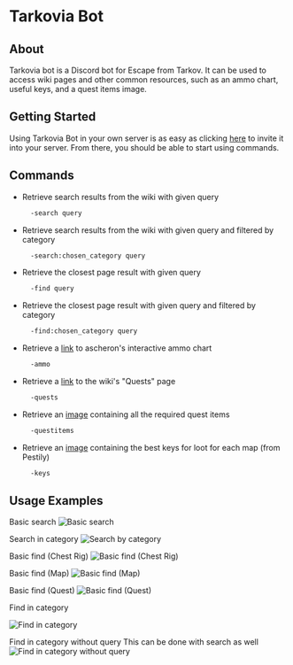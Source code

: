# Tarkovia Bot


## About
Tarkovia bot is a Discord bot for Escape from Tarkov. It can be used to access wiki pages and other common resources, such as an ammo chart, useful keys, and a quest items image.


## Getting Started
Using Tarkovia Bot in your own server is as easy as clicking [here](https://discord.com/oauth2/authorize?client_id=791692260038279198&scope=bot&permissions=511040) to invite it into your server. From there, you should be able to start using commands.


## Commands
* Retrieve search results from the wiki with given query
  ```sh
    -search query
    ```
* Retrieve search results from the wiki with given query and filtered by category
  ```sh
    -search:chosen_category query
    ```
* Retrieve the closest page result with given query
  ```sh
    -find query
    ```
* Retrieve the closest page result with given query and filtered by category
  ```sh
    -find:chosen_category query
    ```
* Retrieve a [link](https://tarkov.ascheron.dev/) to ascheron's interactive ammo chart
  ```sh
    -ammo
    ```
* Retrieve a [link](https://escapefromtarkov.gamepedia.com/Quests) to the wiki's "Quests" page
  ```sh
    -quests
    ```
* Retrieve an [image](https://static.wikia.nocookie.net/escapefromtarkov_gamepedia/images/1/19/QuestItemRequirements.png/revision/latest) containing all the required quest items
  ```sh
    -questitems
    ```
* Retrieve an [image](https://i.imgur.com/ti2Ax5A.png) containing the best keys for loot for each map (from Pestily)
  ```sh
    -keys
    ```


## Usage Examples
Basic search
![Basic search](https://i.imgur.com/hoIhiPO.png)

Search in category
![Search by category](https://i.imgur.com/lpSnh37.png)

Basic find (Chest Rig)
![Basic find (Chest Rig)](https://i.imgur.com/8UHnkYR.png)

Basic find (Map)
![Basic find (Map)](https://i.imgur.com/kH2GPNp.png)

Basic find (Quest)
![Basic find (Quest)](https://i.imgur.com/LixA42g.png)

Find in category

![Find in category](https://i.imgur.com/jQGvmgz.png)

Find in category without query
This can be done with search as well
![Find in category without query](https://i.imgur.com/D14oUvQ.png)